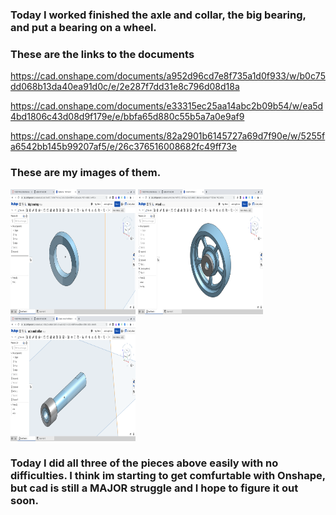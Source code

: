 ### Today I worked finished the axle and collar, the big bearing, and put a bearing on a wheel.

### These are the links to the documents

https://cad.onshape.com/documents/a952d96cd7e8f735a1d0f933/w/b0c75dd068b13da40ea91d0c/e/2e287f7dd31e8c796d08d18a

https://cad.onshape.com/documents/e33315ec25aa14abc2b09b54/w/ea5d4bd1806c43d08d9f179e/e/bbfa65d880c55b5a7a0e9af9

https://cad.onshape.com/documents/82a2901b6145727a69d7f90e/w/5255fa6542bb145b99207af5/e/26c376516008682fc49ff73e

### These are my images of them.

<img src="Images/big bearing.png" alt="big bearing" width="200" height="200">

<img src="Images/wheelwithaxle.png" alt="Wheel with axle" width="200" height="200">

<img src="Images/axle and collar.png" alt="axle and collar" width="200" height="200">

### Today I did all three of the pieces above easily with no difficulties. I think im starting to get comfurtable with Onshape, but cad is still a MAJOR struggle and I hope to figure it out soon.
